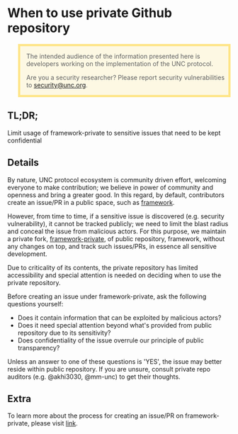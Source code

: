 # When to use private Github repository

<blockquote style="background: rgba(255, 200, 0, 0.1); border: 5px solid rgba(255, 200, 0, 0.4);">

The intended audience of the information presented here is developers working
on the implementation of the UNC protocol.

Are you a security researcher? Please report security vulnerabilities to
[security@unc.org](mailto:security@unc.org).

</blockquote>

## TL;DR; 

Limit usage of framework-private to sensitive issues that need to be kept confidential


## Details

By nature, UNC protocol ecosystem is community driven effort, welcoming everyone to make contribution; we believe in power of community and openness and bring a greater good. 
In this regard, by default, contributors create an issue/PR in a public space, such as [framework](https://github.com/utnet-org/utility).

However, from time to time, if a sensitive issue is discovered (e.g. security vulnerability), it cannot be tracked publicly; we need to limit the blast radius and conceal the issue from malicious actors. 
For this purpose, we maintain a private fork, [framework-private](https://github.com/utnet-org/utility-private), of public repository, framework, without any changes on top, and track such issues/PRs, in essence all sensitive development. 

Due to criticality of its contents, the private repository has limited accessibility and special attention is needed on deciding when to use the private repository.

Before creating an issue under framework-private, ask the following questions yourself:
* Does it contain information that can be exploited by malicious actors?
* Does it need special attention beyond what's provided from public repository due to its sensitivity?
* Does confidentiality of the issue overrule our principle of public transparency?

Unless an answer to one of these questions is 'YES', the issue may better reside within public repository. If you are unsure, consult private repo auditors (e.g. @akhi3030, @mm-unc) to get their thoughts.

## Extra
To learn more about the process for creating an issue/PR on framework-private, please visit [link](https://github.com/utnet-org/utility/blob/c308df157bf64a528033b618b4f444d3b9c73f94/docs/practices/security_vulnerabilities.md).
